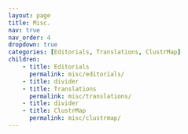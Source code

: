 ```yaml
---
layout: page
title: Misc.
nav: true
nav_order: 4
dropdown: true
categories: [Editorials, Translations, ClustrMap]
children:
    - title: Editorials
      permalink: misc/editorials/
    - title: divider
    - title: Translations
      permalink: misc/translations/
    - title: divider
    - title: ClustrMap
      permalink: misc/clustrmap/
---
```

